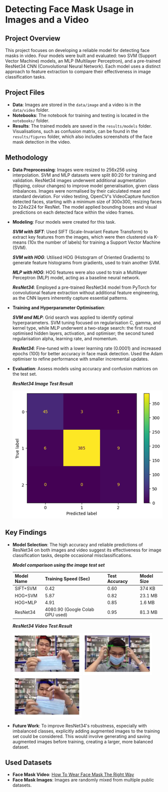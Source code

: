 # Detecting Face Mask Usage in Images and a Video
## Project Overview
This project focuses on developing a reliable model for detecting face masks in video. Four models were built and evaluated: two SVM (Support Vector Machine) models, an MLP (Multilayer Perceptron), and a pre-trained ResNet34 CNN (Convolutional Neural Network). Each model uses a distinct approach to feature extraction to compare their effectiveness in image classification tasks.

## Project Files
- **Data**: Images are stored in the `data/image` and a video is in the `data/video` folder.
- **Notebooks**: The notebook for training and testing is located in the `notebooks/` folder.
- **Results**: The trained models are saved in the `results/models` folder. Visualisations, such as confusion matrix, can be found in the `results/figures` folder, which also includes screenshots of the face mask detection in the video.

## Methodology 
- **Data Preprocessing**: Images were resized to 256x256 using interpolation. SVM and MLP datasets were split 80:20 for training and validation. ResNet34 images underwent additional augmentation (flipping, colour changes) to improve model generalisation, given class imbalances. Images were normalised by their calculated mean and standard deviation. For video testing, OpenCV's VideoCapture function detected faces, starting with a minimum size of 300x300, resizing faces to 224x224 for ResNet. The model applied bounding boxes and visual predictions on each detected face within the video frames.
- **Modeling**: Four models were created for this task.
  
  ***SVM with SIFT***: Used SIFT (Scale-Invariant Feature Transform) to extract key features from the images, which were then clustered via K-means (10x the number of labels) for training a Support Vector Machine (SVM).
  
  ***SVM with HOG***: Utilised HOG (Histogram of Oriented Gradients) to generate feature histograms from gradients, used to train another SVM.
  
  ***MLP with HOG***: HOG features were also used to train a Multilayer Perceptron (MLP) model, acting as a baseline neural network.
  
  ***ResNet34***: Employed a pre-trained ResNet34 model from PyTorch for convolutional feature extraction without additional feature engineering, as the CNN layers inherently capture essential patterns.
- **Training and Hyperparameter Optimisation**:
  
  ***SVM and MLP***: Grid search was applied to identify optimal hyperparameters. SVM tuning focused on regularisation C, gamma, and kernel type, while MLP underwent a two-stage search: the first round optimised hidden layers, activation, and optimiser; the second tuned regularisation alpha, learning rate, and momentum.
  
  ***ResNet34***: Fine-tuned with a lower learning rate (0.0001) and increased epochs (100) for better accuracy in face mask detection. Used the Adam optimiser to refine performance with smaller incremental updates.

- **Evaluation**: Assess models using accuracy and confusion matrices on the test set.

  ***ResNet34 Image Test Result***
  
  ![resnet_test](results/figures/pretrained-resnet-image-test-result.png)

## Key Findings
- **Model Selection**: The high accuracy and reliable predictions of ResNet34 on both images and video suggest its effectiveness for image classification tasks, despite occasional misclassifications.

  ***Model comparison using the image test set***
  
  | Model Name | Training Speed (Sec) | Test Accuracy | Model Size |
  | --- | --- | --- | --- |
  | SIFT+SVM | 0.42 | 0.60 | 374 KB |
  | HOG+SVM | 5.87 | 0.82 | 23.1 MB |
  | HOG+MLP | 4.91 | 0.85 | 1.6 MB |
  | ResNet34 | 4080.90 (Google Colab GPU used) | 0.95 | 81.3 MB |

  ***ResNet34 Video Test Result***
  
  ![resnet_video_test](results/figures/video-test-result_1.jpg)  ![resnet_video_test](results/figures/video-test-result_2.jpg)  ![resnet_video_test](results/figures/video-test-result_3.jpg)



- **Future Work**: To improve ResNet34's robustness, especially with imbalanced classes, explicitly adding augmented images to the training set could be considered. This would involve generating and saving augmented images before training, creating a larger, more balanced dataset.

## Used Datasets
- **Face Mask Video**: [How To Wear Face Mask The Right Way](https://youtu.be/W_9jLju5FuQ?feature=shared)
- **Face Mask Images**: Images are randomly mixed from multiple public datasets.

